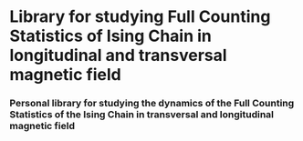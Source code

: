 # Library for studying Full Counting Statistics of Ising Chain in longitudinal and transversal magnetic field
### Personal library for studying the dynamics of the Full Counting Statistics of the Ising Chain in transversal and longitudinal magnetic field 
